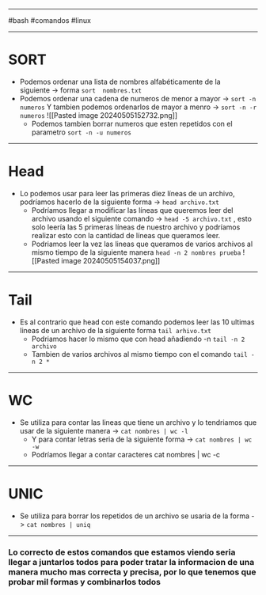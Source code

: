 --------------
#bash #comandos #linux 

--------

# SORT

- Podemos ordenar una lista de nombres alfabéticamente de la  
	siguiente  -> forma `sort  nombres.txt`
- Podemos ordenar una cadena de numeros de menor a mayor -> `sort -n numeros`
	 Y tambien podemos ordenarlos de mayor a menro -> `sort -n -r numeros` 
	 ![[Pasted image 20240505152732.png]]
	- Podemos tambien borrar numeros que esten repetidos con el parametro 
	 `sort -n -u numeros`


---------------------------------

# Head

- Lo podemos usar para leer las primeras diez líneas de un archivo, podríamos hacerlo de la siguiente forma -> `head archivo.txt`
	- Podríamos llegar a modificar las líneas que queremos leer del archivo usando el siguiente comando -> `head -5 archivo.txt` , esto solo leería las 5 primeras líneas de nuestro archivo y podríamos realizar esto con la cantidad de líneas que queramos leer.
	- Podriamos leer la vez las lineas que queramos de varios archivos al mismo tiempo de la siguiente manera `head -n 2 nombres prueba`
		![[Pasted image 20240505154037.png]]

----------------------------

# Tail

- Es al contrario que head con este comando podemos leer las 10 ultimas lineas de un archivo de la siguiente forma `tail arhivo.txt`
	 - Podriamos hacer lo mismo que con head añadiendo -n `tail -n 2 archivo`
	 - Tambien de varios archivos al mismo tiempo con el comando `tail -n 2 *`


-------------

# WC

- Se utiliza para contar las lineas que tiene un archivo y lo tendriamos que usar de la siguiente manera -> `cat nombres | wc -l `
	- Y para contar letras seria de la siguiente forma -> `cat nombres | wc -w `
	- Podríamos llegar a contar caracteres cat nombres | wc -c 


-------- 

# UNIC

- Se utiliza para borrar los repetidos de un archivo se usaria 
	 de la forma -> `cat nombres | uniq`

------------------

### Lo correcto de estos comandos que estamos viendo seria llegar a juntarlos todos para poder tratar la informacion de una manera mucho mas correcta y precisa, por lo que tenemos que probar mil formas y combinarlos todos